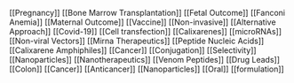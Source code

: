 [[Pregnancy]]
[[Bone Marrow Transplantation]]
[[Fetal Outcome]]
[[Fanconi Anemia]]
[[Maternal Outcome]]
[[Vaccine]]
[[Non-invasive]]
[[Alternative Approach]]
[[Covid-19]]
[[Cell transfection]]
[[Calixarenes]]
[[microRNAs]]
[[Non-viral Vectors]]
[[Mirna Therapeutics]]
[[Peptide Nucleic Acids]]
[[Calixarene Amphiphiles]]
[[Cancer]]
[[Conjugation]]
[[Selectivity]]
[[Nanoparticles]]
[[Nanotherapeutics]]
[[Venom Peptides]]
[[Drug Leads]]
[[Colon]]
[[Cancer]]
[[Anticancer]]
[[Nanoparticles]]
[[Oral]]
[[formulation]]

